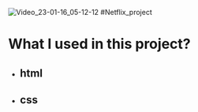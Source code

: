 ![Video_23-01-16_05-12-12](https://user-images.githubusercontent.com/118988723/212584404-cfac72a3-f088-4da0-aa5a-390bcb98dabc.gif)
#Netflix_project
# What I used in this project?
- ## html
- ## css
